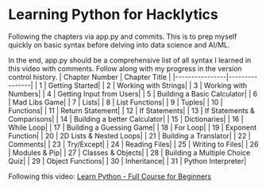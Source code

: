 # Learning Python for Hacklytics

Following the chapters via app.py and commits. This is to prep myself quickly on basic syntax before delving into data science and AI/ML.

In the end, app.py should be a comprehensive list of all syntax I learned in this video with comments. Follow along with my progress in the version control history.
| Chapter Number | Chapter Title |
|----------------|----------------|
| 1              | Getting Started|
| 2              | Working with Strings|
| 3              | Working with Numbers|
| 4              | Getting Input from Users|
| 5              | Building a Basic Calculator|
| 6              | Mad Libs Game|
| 7              | Lists|
| 8              | List Functions|
| 9              | Tuples|
| 10             | Functions|
| 11             | Return Statement|
| 12             | If Statements|
| 13             | If Statements & Comparisons|
| 14             | Building a better Calculator|
| 15             | Dictionaries|
| 16             | While Loop|
| 17             | Building a Guessing Game|
| 18             | For Loop|
| 19             | Exponent Function|
| 20             | 2D Lists & Nested Loops|
| 21             | Building a Translator|
| 22             | Comments|
| 23             | Try/Except|
| 24             | Reading Files|
| 25             | Writing to Files|
| 26             | Modules & Pip|
| 27             | Classes & Objects|
| 28             | Building a Multiple Choice Quiz|
| 29             | Object Functions|
| 30             | Inheritance|
| 31             | Python Interpreter|

Following this video: [Learn Python - Full Course for Beginners](https://www.youtube.com/watch?v=rfscVS0vtbw)
